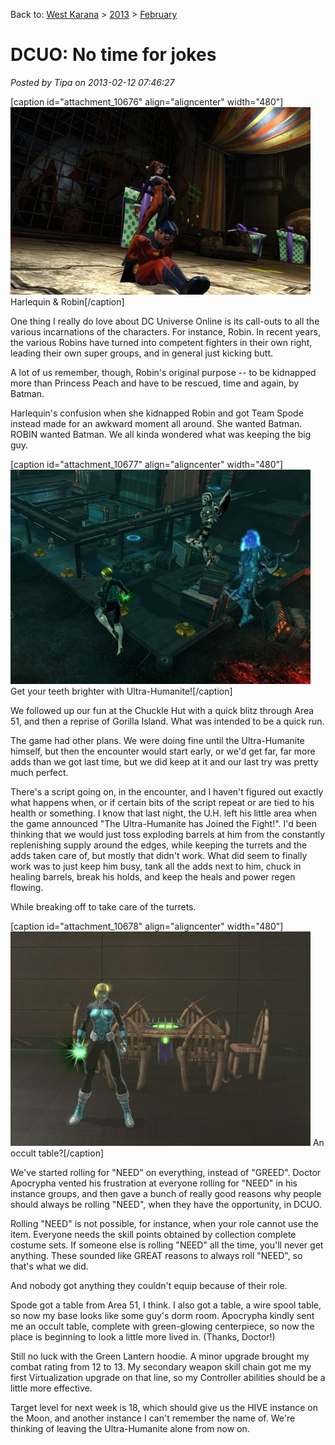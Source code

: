 Back to: [West Karana](/posts/westkarana.md) > [2013](/posts/2013/westkarana.md) > [February](./westkarana.md)
# DCUO: No time for jokes

*Posted by Tipa on 2013-02-12 07:46:27*

[caption id="attachment\_10676" align="aligncenter" width="480"][![Harlequin & Robin](../../../uploads/2013/02/MPYR0167_AUDIO-PC-10-22.37.390-480x300.jpg)](../../../uploads/2013/02/MPYR0167_AUDIO-PC-10-22.37.390.jpg) Harlequin & Robin[/caption]

One thing I really do love about DC Universe Online is its call-outs to all the various incarnations of the characters. For instance, Robin. In recent years, the various Robins have turned into competent fighters in their own right, leading their own super groups, and in general just kicking butt.

A lot of us remember, though, Robin's original purpose -- to be kidnapped more than Princess Peach and have to be rescued, time and again, by Batman.

Harlequin's confusion when she kidnapped Robin and got Team Spode instead made for an awkward moment all around. She wanted Batman. ROBIN wanted Batman. We all kinda wondered what was keeping the big guy.

[caption id="attachment\_10677" align="aligncenter" width="480"][![Get your teeth brighter with Ultra-Humanite!](../../../uploads/2013/02/MADV103_DESIGNERDATA-PC-10-23.41.390-480x343.jpg)](../../../uploads/2013/02/MADV103_DESIGNERDATA-PC-10-23.41.390.jpg) Get your teeth brighter with Ultra-Humanite![/caption]

We followed up our fun at the Chuckle Hut with a quick blitz through Area 51, and then a reprise of Gorilla Island. What was intended to be a quick run.

The game had other plans. We were doing fine until the Ultra-Humanite himself, but then the encounter would start early, or we'd get far, far more adds than we got last time, but we did keep at it and our last try was pretty much perfect.

There's a script going on, in the encounter, and I haven't figured out exactly what happens when, or if certain bits of the script repeat or are tied to his health or something. I know that last night, the U.H. left his little area when the game announced "The Ultra-Humanite has Joined the Fight!". I'd been thinking that we would just toss exploding barrels at him from the constantly replenishing supply around the edges, while keeping the turrets and the adds taken care of, but mostly that didn't work. What did seem to finally work was to just keep him busy, tank all the adds next to him, chuck in healing barrels, break his holds, and keep the heals and power regen flowing.

While breaking off to take care of the turrets.

[caption id="attachment\_10678" align="aligncenter" width="480"][![An occult table?](../../../uploads/2013/02/LAIR_FLOORPLAN_01_MATINEE-PC-11-22.01.080-480x343.jpg)](../../../uploads/2013/02/LAIR_FLOORPLAN_01_MATINEE-PC-11-22.01.080.jpg) An occult table?[/caption]

We've started rolling for "NEED" on everything, instead of "GREED". Doctor Apocrypha vented his frustration at everyone rolling for "NEED" in his instance groups, and then gave a bunch of really good reasons why people should always be rolling "NEED", when they have the opportunity, in DCUO.

Rolling "NEED" is not possible, for instance, when your role cannot use the item. Everyone needs the skill points obtained by collection complete costume sets. If someone else is rolling "NEED" all the time, you'll never get anything. These sounded like GREAT reasons to always roll "NEED", so that's what we did.

And nobody got anything they couldn't equip because of their role.

Spode got a table from Area 51, I think. I also got a table, a wire spool table, so now my base looks like some guy's dorm room. Apocrypha kindly sent me an occult table, complete with green-glowing centerpiece, so now the place is beginning to look a little more lived in. (Thanks, Doctor!)

Still no luck with the Green Lantern hoodie. A minor upgrade brought my combat rating from 12 to 13. My secondary weapon skill chain got me my first Virtualization upgrade on that line, so my Controller abilities should be a little more effective.

Target level for next week is 18, which should give us the HIVE instance on the Moon, and another instance I can't remember the name of. We're thinking of leaving the Ultra-Humanite alone from now on.

